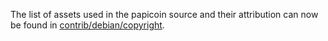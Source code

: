 The list of assets used in the papicoin source and their attribution can now be found in [contrib/debian/copyright](../contrib/debian/copyright).
